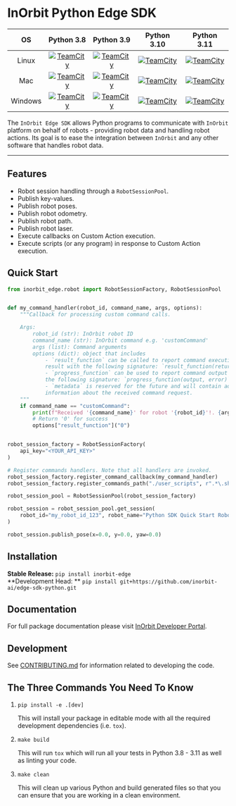 # InOrbit Python Edge SDK

|   OS    |                                                                                                                                           Python 3.8                                                                                                                                            |                                                                                                                                           Python 3.9                                                                                                                                            |                                                                                                                                            Python 3.10                                                                                                                                            |                                                                                                                                            Python 3.11                                                                                                                                            |
|:-------:|:-----------------------------------------------------------------------------------------------------------------------------------------------------------------------------------------------------------------------------------------------------------------------------------------------:|:-----------------------------------------------------------------------------------------------------------------------------------------------------------------------------------------------------------------------------------------------------------------------------------------------:|:-------------------------------------------------------------------------------------------------------------------------------------------------------------------------------------------------------------------------------------------------------------------------------------------------:|:-------------------------------------------------------------------------------------------------------------------------------------------------------------------------------------------------------------------------------------------------------------------------------------------------:|
|  Linux  |   [![TeamCity](https://inorbit.teamcity.com/app/rest/builds/buildType:id:DeveloperPortal_EdgeSdkPython_LinuxPython38QualityRunner/statusIcon.svg)](https://inorbit.teamcity.com/buildConfiguration/DeveloperPortal_EdgeSdkPython_LinuxPython38QualityRunner?branch=%3Cdefault%3E&mode=builds)   |   [![TeamCity](https://inorbit.teamcity.com/app/rest/builds/buildType:id:DeveloperPortal_EdgeSdkPython_LinuxPython39QualityRunner/statusIcon.svg)](https://inorbit.teamcity.com/buildConfiguration/DeveloperPortal_EdgeSdkPython_LinuxPython39QualityRunner?branch=%3Cdefault%3E&mode=builds)   |   [![TeamCity](https://inorbit.teamcity.com/app/rest/builds/buildType:id:DeveloperPortal_EdgeSdkPython_LinuxPython310QualityRunner/statusIcon.svg)](https://inorbit.teamcity.com/buildConfiguration/DeveloperPortal_EdgeSdkPython_LinuxPython310QualityRunner?branch=%3Cdefault%3E&mode=builds)   |   [![TeamCity](https://inorbit.teamcity.com/app/rest/builds/buildType:id:DeveloperPortal_EdgeSdkPython_LinuxPython311QualityRunner/statusIcon.svg)](https://inorbit.teamcity.com/buildConfiguration/DeveloperPortal_EdgeSdkPython_LinuxPython311QualityRunner?branch=%3Cdefault%3E&mode=builds)   |
|   Mac   |     [![TeamCity](https://inorbit.teamcity.com/app/rest/builds/buildType:id:DeveloperPortal_EdgeSdkPython_MacPython38QualityRunner/statusIcon.svg)](https://inorbit.teamcity.com/buildConfiguration/DeveloperPortal_EdgeSdkPython_MacPython38QualityRunner?branch=%3Cdefault%3E&mode=builds)     |     [![TeamCity](https://inorbit.teamcity.com/app/rest/builds/buildType:id:DeveloperPortal_EdgeSdkPython_MacPython39QualityRunner/statusIcon.svg)](https://inorbit.teamcity.com/buildConfiguration/DeveloperPortal_EdgeSdkPython_MacPython39QualityRunner?branch=%3Cdefault%3E&mode=builds)     |     [![TeamCity](https://inorbit.teamcity.com/app/rest/builds/buildType:id:DeveloperPortal_EdgeSdkPython_MacPython310QualityRunner/statusIcon.svg)](https://inorbit.teamcity.com/buildConfiguration/DeveloperPortal_EdgeSdkPython_MacPython310QualityRunner?branch=%3Cdefault%3E&mode=builds)     |     [![TeamCity](https://inorbit.teamcity.com/app/rest/builds/buildType:id:DeveloperPortal_EdgeSdkPython_MacPython311QualityRunner/statusIcon.svg)](https://inorbit.teamcity.com/buildConfiguration/DeveloperPortal_EdgeSdkPython_MacPython311QualityRunner?branch=%3Cdefault%3E&mode=builds)     |
| Windows | [![TeamCity](https://inorbit.teamcity.com/app/rest/builds/buildType:id:DeveloperPortal_EdgeSdkPython_WindowsPython38QualityRunner/statusIcon.svg)](https://inorbit.teamcity.com/buildConfiguration/DeveloperPortal_EdgeSdkPython_WindowsPython38QualityRunner?branch=%3Cdefault%3E&mode=builds) | [![TeamCity](https://inorbit.teamcity.com/app/rest/builds/buildType:id:DeveloperPortal_EdgeSdkPython_WindowsPython39QualityRunner/statusIcon.svg)](https://inorbit.teamcity.com/buildConfiguration/DeveloperPortal_EdgeSdkPython_WindowsPython39QualityRunner?branch=%3Cdefault%3E&mode=builds) | [![TeamCity](https://inorbit.teamcity.com/app/rest/builds/buildType:id:DeveloperPortal_EdgeSdkPython_WindowsPython310QualityRunner/statusIcon.svg)](https://inorbit.teamcity.com/buildConfiguration/DeveloperPortal_EdgeSdkPython_WindowsPython310QualityRunner?branch=%3Cdefault%3E&mode=builds) | [![TeamCity](https://inorbit.teamcity.com/app/rest/builds/buildType:id:DeveloperPortal_EdgeSdkPython_WindowsPython311QualityRunner/statusIcon.svg)](https://inorbit.teamcity.com/buildConfiguration/DeveloperPortal_EdgeSdkPython_WindowsPython311QualityRunner?branch=%3Cdefault%3E&mode=builds) |

The `InOrbit Edge SDK` allows Python programs to communicate with `InOrbit`
platform on behalf of robots - providing robot data and handling robot actions.
Its goal is to ease the integration between `InOrbit` and any other software
that handles robot data.

---

## Features

- Robot session handling through a `RobotSessionPool`.
- Publish key-values.
- Publish robot poses.
- Publish robot odometry.
- Publish robot path.
- Publish robot laser.
- Execute callbacks on Custom Action execution.
- Execute scripts (or any program) in response to Custom Action execution.

## Quick Start

```python
from inorbit_edge.robot import RobotSessionFactory, RobotSessionPool


def my_command_handler(robot_id, command_name, args, options):
    """Callback for processing custom command calls.

    Args:
        robot_id (str): InOrbit robot ID
        command_name (str): InOrbit command e.g. 'customCommand'
        args (list): Command arguments
        options (dict): object that includes
            - `result_function` can be called to report command execution
            result with the following signature: `result_function(return_code)`
            - `progress_function` can be used to report command output with
            the following signature: `progress_function(output, error)`
            - `metadata` is reserved for the future and will contain additional
            information about the received command request.
    """
    if command_name == "customCommand":
        print(f"Received '{command_name}' for robot '{robot_id}'!. {args}")
        # Return '0' for success
        options["result_function"]("0")


robot_session_factory = RobotSessionFactory(
    api_key="<YOUR_API_KEY>"
)

# Register commands handlers. Note that all handlers are invoked.
robot_session_factory.register_command_callback(my_command_handler)
robot_session_factory.register_commands_path("./user_scripts", r".*\.sh")

robot_session_pool = RobotSessionPool(robot_session_factory)

robot_session = robot_session_pool.get_session(
    robot_id="my_robot_id_123", robot_name="Python SDK Quick Start Robot"
)

robot_session.publish_pose(x=0.0, y=0.0, yaw=0.0)
```

## Installation

**Stable Release:** `pip install inorbit-edge`<br>
**Development Head:
** `pip install git+https://github.com/inorbit-ai/edge-sdk-python.git`

## Documentation

For full package documentation please
visit [InOrbit Developer Portal](https://developer.inorbit.ai/docs?hsLang=en#edge-sdk).

## Development

See [CONTRIBUTING.md](CONTRIBUTING.md) for information related to developing
the code.

## The Three Commands You Need To Know

1. `pip install -e .[dev]`

   This will install your package in editable mode with all the required
   development dependencies (i.e. `tox`).

2. `make build`

   This will run `tox` which will run all your tests in Python 3.8 - 3.11 as
   well as linting your code.

3. `make clean`

   This will clean up various Python and build generated files so that you can
   ensure that you are working in a clean environment.
